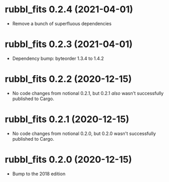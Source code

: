 # rubbl_fits 0.2.4 (2021-04-01)

- Remove a bunch of superfluous dependencies

# rubbl_fits 0.2.3 (2021-04-01)

- Dependency bump: byteorder 1.3.4 to 1.4.2

# rubbl_fits 0.2.2 (2020-12-15)

- No code changes from notional 0.2.1, but 0.2.1 *also* wasn't successfully
  published to Cargo.

# rubbl_fits 0.2.1 (2020-12-15)

- No code changes from notional 0.2.0, but 0.2.0 wasn't successfully published
  to Cargo.

# rubbl_fits 0.2.0 (2020-12-15)

- Bump to the 2018 edition
